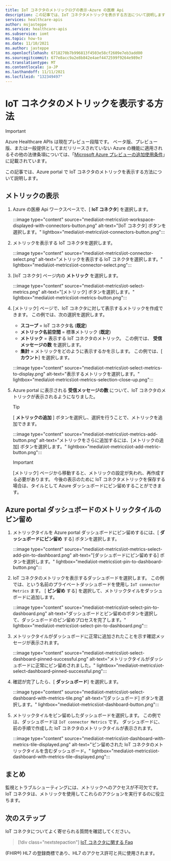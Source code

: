 ```yaml
---
title: IoT コネクタのメトリックログの表示-Azure の医療 Api
description: この記事では、IoT コネクタメトリックを表示する方法について説明します
services: healthcare-apis
author: msjasteppe
ms.service: healthcare-apis
ms.subservice: iomt
ms.topic: how-to
ms.date: 11/10/2021
ms.author: jasteppe
ms.openlocfilehash: 6718270b7b996813f4503e58cf2609e7eb3add00
ms.sourcegitcommit: 677e8acc9a2e8b842e4aef4472599f9264e989e7
ms.translationtype: MT
ms.contentlocale: ja-JP
ms.lasthandoff: 11/11/2021
ms.locfileid: "132349497"
---
```

# <a name="how-to-display-iot-connector-metrics"></a>IoT コネクタのメトリックを表示する方法

> [!IMPORTANT]
> Azure Healthcare APIs は現在プレビュー段階です。 ベータ版、プレビュー版、または一般提供としてまだリリースされていない Azure の機能に適用されるその他の法律条項については、「[Microsoft Azure プレビューの追加使用条件](https://azure.microsoft.com/support/legal/preview-supplemental-terms/)」に記載されています。

この記事では、Azure portal で IoT コネクタのメトリックを表示する方法について説明します。 

## <a name="display-metrics"></a>メトリックの表示

1. Azure の医療 Api ワークスペースで、[ **IoT コネクタ**] を選択します。 

     :::image type="content" source="media\iot-metrics\iot-workspace-displayed-with-connectors-button.png" alt-text="[IoT コネクタ] ボタンを選択します。" lightbox="media\iot-metrics\iot-connectors-button.png"::: 

2. メトリックを表示する IoT コネクタを選択します。

    :::image type="content" source="media\iot-metrics\iot-connector-select.png" alt-text="メトリックを表示する IoT コネクタを選択します。" lightbox="media\iot-metrics\iot-connector-select.png":::
    
3. [IoT コネクタ] ページ内の **メトリック** を選択します。

   :::image type="content" source="media\iot-metrics\iot-select-metrics.png" alt-text="[メトリック] ボタンを選択します。" lightbox="media\iot-metrics\iot-metrics-button.png"::: 

4. [メトリック] ページで、IoT コネクタに対して表示するメトリックを作成できます。 この例では、次の選択を選択します。

    * **スコープ** = IoT コネクタ名 (**既定**)
    * **メトリック名前空間** = 標準メトリック (**既定**) 
    * **メトリック** = 表示する IoT コネクタのメトリック。 この例では、 **受信メッセージの数** を選択します。
    * **集計** = メトリックをどのように表示するかを示します。 この例では、[ **カウント**] を選択します。 

    :::image type="content" source="media\iot-metrics\iot-select-metrics-to-display.png" alt-text="表示するメトリックを選択します。" lightbox="media\iot-metrics\iot-metrics-selection-close-up.png"::: 

5. Azure portal に表示される **受信メッセージの数** について、IoT コネクタのメトリックが表示されるようになりました。

    > [!TIP]
    > [ **メトリックの追加** ] ボタンを選択し、選択を行うことで、メトリックを追加できます。

    :::image type="content" source="media\iot-metrics\iot-metrics-add-button.png" alt-text="メトリックをさらに追加するには、[メトリックの追加] ボタンを選択します。" lightbox="media\iot-metrics\iot-add-metric-button.png":::

    > [!IMPORTANT]
    > [メトリック] ページから移動すると、メトリックの設定が失われ、再作成する必要があります。 今後の表示のために IoT コネクタメトリックを保存する場合は、タイルとして Azure ダッシュボードにピン留めすることができます。

## <a name="pinning-metrics-tile-on-azure-portal-dashboard"></a>Azure portal ダッシュボードのメトリックタイルのピン留め

1. メトリックタイルを Azure portal ダッシュボードにピン留めするには、[ **ダッシュボードにピン留め** する] ボタンを選択します。

    :::image type="content" source="media\iot-metrics\iot-metrics-select-add-pin-to-dashboard.png" alt-text="[ダッシュボードにピン留めする] ボタンを選択します。" lightbox="media\iot-metrics\iot-pin-to-dashboard-button.png":::

2. IoT コネクタのメトリックを表示するダッシュボードを選択します。 この例では、という名前のプライベートダッシュボードを使用し `IoT connector Metrics` ます。 [ **ピン留め** する] を選択して、メトリックタイルをダッシュボードに追加します。

    :::image type="content" source="media\iot-metrics\iot-select-pin-to-dashboard.png" alt-text="ダッシュボードとピン留めのボタンを選択して、ダッシュボードのピン留めプロセスを完了します。" lightbox="media\iot-metrics\iot-select-pin-to-dashboard.png":::

3. メトリックタイルがダッシュボードに正常に追加されたことを示す確認メッセージが表示されます。

    :::image type="content" source="media\iot-metrics\iot-select-dashboard-pinned-successful.png" alt-text="メトリックタイルがダッシュボードに正常にピン留めされました。" lightbox="media\iot-metrics\iot-select-dashboard-pinned-successful.png":::

4. 確認が完了したら、[ **ダッシュボード**] を選択します。

    :::image type="content" source="media\iot-metrics\iot-select-dashboard-with-metrics-tile.png" alt-text="[ダッシュボード] ボタンを選択します。" lightbox="media\iot-metrics\iot-dashboard-button.png":::

5. メトリックタイルをピン留めしたダッシュボードを選択します。 この例では、ダッシュボードは `IoT connector Metrics` です。 ダッシュボードに、前の手順で作成した IoT コネクタのメトリックタイルが表示されます。

    :::image type="content" source="media\iot-metrics\iot-dashboard-with-metrics-tile-displayed.png" alt-text="ピン留めされた IoT コネクタのメトリックタイルを含むダッシュボード。" lightbox="media\iot-metrics\iot-dashboard-with-metrics-tile-displayed.png":::

## <a name="conclusion"></a>まとめ 

監視とトラブルシューティングには、メトリックへのアクセスが不可欠です。  IoT コネクタは、メトリックを使用してこれらのアクションを実行するのに役立ちます。 

## <a name="next-steps"></a>次のステップ

IoT コネクタについてよく寄せられる質問を確認してください。

>[!div class="nextstepaction"]
>[IoT コネクタに関する Faq](iot-connector-faqs.md)

(FHIR&#174;) HL7 の登録商標であり、HL7 のアクセス許可と共に使用されます。
